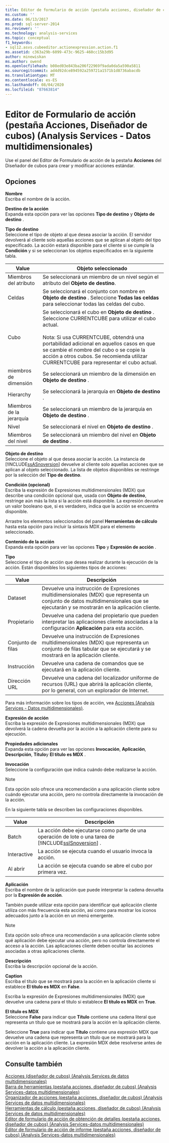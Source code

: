 ```yaml
---
title: Editor de formulario de acción (pestaña acciones, diseñador de cubos) (Analysis Services-datos multidimensionales) | Microsoft Docs
ms.custom: ''
ms.date: 06/13/2017
ms.prod: sql-server-2014
ms.reviewer: ''
ms.technology: analysis-services
ms.topic: conceptual
f1_keywords:
- sql12.asvs.cubeeditor.actionexpression.action.f1
ms.assetid: c363a29b-6099-473c-9625-460cc15b3d95
author: minewiskan
ms.author: owend
ms.openlocfilehash: b08ed03e843ba206f22969f9ada0da5a590a5811
ms.sourcegitcommit: ad4d92dce894592a259721a1571b1d8736abacdb
ms.translationtype: MT
ms.contentlocale: es-ES
ms.lasthandoff: 08/04/2020
ms.locfileid: "87663814"
---
```

# <a name="action-form-editor-actions-tab-cube-designer-analysis-services---multidimensional-data"></a>Editor de Formulario de acción (pestaña Acciones, Diseñador de cubos) (Analysis Services - Datos multidimensionales)
  Use el panel del Editor de Formulario de acción de la pestaña **Acciones** del Diseñador de cubos para crear y modificar acciones estándar.  
  
## <a name="options"></a>Opciones  
 **Nombre**  
 Escriba el nombre de la acción.  
  
 **Destino de la acción**  
 Expanda esta opción para ver las opciones **Tipo de destino** y **Objeto de destino** .  
  
 **Tipo de destino**  
 Seleccione el tipo de objeto al que desea asociar la acción. El servidor devolverá al cliente solo aquellas acciones que se aplican al objeto del tipo especificado. La acción estará disponible para el cliente si se cumple la **Condición** y si se seleccionan los objetos especificados en la siguiente tabla.  
  
|Value|Objeto seleccionado|  
|-----------|---------------------|  
|Miembros del atributo|Se seleccionará un miembro de un nivel según el atributo del **Objeto de destino**.|  
|Celdas|Se seleccionará el conjunto con nombre en **Objeto de destino** . Seleccione **Todas las celdas** para seleccionar todas las celdas del cubo.|  
|Cubo|Se seleccionará el cubo en **Objeto de destino** . Seleccione CURRENTCUBE para utilizar el cubo actual.<br /><br /> Nota: Si usa CURRENTCUBE, obtendrá una portabilidad adicional en aquellos casos en que se cambie el nombre del cubo o se copie la acción a otros cubos. Se recomienda utilizar CURRENTCUBE para representar el cubo actual.|  
|miembros de dimensión|Se seleccionará un miembro de la dimensión en **Objeto de destino** .|  
|Hierarchy|Se seleccionará la jerarquía en **Objeto de destino** .|  
|Miembros de la jerarquía|Se seleccionará un miembro de la jerarquía en **Objeto de destino** .|  
|Nivel|Se seleccionará el nivel en **Objeto de destino** .|  
|Miembros del nivel|Se seleccionará un miembro del nivel en **Objeto de destino** .|  
  
 **Objeto de destino**  
 Seleccione el objeto al que desea asociar la acción. La instancia de [!INCLUDE[ssASnoversion](../includes/ssasnoversion-md.md)] devuelve al cliente solo aquellas acciones que se aplican al objeto seleccionado. La lista de objetos disponibles se restringe por la selección del **Tipo de destino**.  
  
 **Condición (opcional)**  
 Escriba la expresión de Expresiones multidimensionales (MDX) que describe una condición opcional que, usada con **Objeto de destino**, restringe aún más la lista si la acción está disponible. La expresión devuelve un valor booleano que, si es verdadero, indica que la acción se encuentra disponible.  
  
 Arrastre los elementos seleccionados del panel **Herramientas de cálculo** hasta esta opción para incluir la sintaxis MDX para el elemento seleccionado.  
  
 **Contenido de la acción**  
 Expanda esta opción para ver las opciones **Tipo** y **Expresión de acción** .  
  
 **Tipo**  
 Seleccione el tipo de acción que desea realizar durante la ejecución de la acción. Están disponibles los siguientes tipos de acciones:  
  
|Value|Descripción|  
|-----------|-----------------|  
|Dataset|Devuelve una instrucción de Expresiones multidimensionales (MDX) que representa un conjunto de datos multidimensionales que se ejecutarán y se mostrarán en la aplicación cliente.|  
|Propietario|Devuelve una cadena del propietario que pueden interpretar las aplicaciones cliente asociadas a la configuración **Aplicación** para esta acción.|  
|Conjunto de filas|Devuelve una instrucción de Expresiones multidimensionales (MDX) que representa un conjunto de filas tabular que se ejecutará y se mostrará en la aplicación cliente.|  
|Instrucción|Devuelve una cadena de comandos que se ejecutará en la aplicación cliente.|  
|Dirección URL|Devuelve una cadena del localizador uniforme de recursos (URL) que abrirá la aplicación cliente, por lo general, con un explorador de Internet.|  
  
 Para más información sobre los tipos de acción, vea [Acciones &#40;Analysis Services - Datos multidimensionales&#41;](multidimensional-models/actions-analysis-services-multidimensional-data.md).  
  
 **Expresión de acción**  
 Escriba la expresión de Expresiones multidimensionales (MDX) que devolverá la cadena devuelta por la acción a la aplicación cliente para su ejecución.  
  
 **Propiedades adicionales**  
 Expanda esta opción para ver las opciones **Invocación**, **Aplicación**, **Descripción**, **Título**y **El título es MDX** .  
  
 **Invocación**  
 Seleccione la configuración que indica cuándo debe realizarse la acción.  
  
> [!NOTE]  
>  Esta opción solo ofrece una recomendación a una aplicación cliente sobre cuándo ejecutar una acción, pero no controla directamente la invocación de la acción.  
  
 En la siguiente tabla se describen las configuraciones disponibles.  
  
|Value|Descripción|  
|-----------|-----------------|  
|Batch|La acción debe ejecutarse como parte de una operación de lote o una tarea de [!INCLUDE[ssISnoversion](../includes/ssisnoversion-md.md)] .|  
|Interactive|La acción se ejecuta cuando el usuario invoca la acción.|  
|Al abrir|La acción se ejecuta cuando se abre el cubo por primera vez.|  
  
 **Aplicación**  
 Escriba el nombre de la aplicación que puede interpretar la cadena devuelta por la **Expresión de acción**.  
  
 También puede utilizar esta opción para identificar qué aplicación cliente utiliza con más frecuencia esta acción, así como para mostrar los iconos adecuados junto a la acción en un menú emergente.  
  
> [!NOTE]  
>  Esta opción solo ofrece una recomendación a una aplicación cliente sobre qué aplicación debe ejecutar una acción, pero no controla directamente el acceso a la acción. Las aplicaciones cliente deben ocultar las acciones asociadas a otras aplicaciones cliente.  
  
 **Descripción**  
 Escriba la descripción opcional de la acción.  
  
 **Caption**  
 Escriba el título que se mostrará para la acción en la aplicación cliente si establece **El título es MDX** en **False**.  
  
 Escriba la expresión de Expresiones multidimensionales (MDX) que devuelve una cadena para el título si establece **El título es MDX** en **True**.  
  
 **El título es MDX**  
 Seleccione **False** para indicar que **Título** contiene una cadena literal que representa un título que se mostrará para la acción en la aplicación cliente.  
  
 Seleccione **True** para indicar que **Título** contiene una expresión MDX que devuelve una cadena que representa un título que se mostrará para la acción en la aplicación cliente. La expresión MDX debe resolverse antes de devolver la acción a la aplicación cliente.  
  
## <a name="see-also"></a>Consulte también  
 [Acciones &#40;diseñador de cubos&#41; &#40;Analysis Services de datos multidimensionales&#41;](actions-cube-designer-analysis-services-multidimensional-data.md)   
 [Barra de herramientas &#40;pestaña acciones, diseñador de cubos&#41; &#40;Analysis Services-datos multidimensionales&#41;](toolbar-actions-tab-cube-designer-analysis-services-multidimensional-data.md)   
 [Organizador de acciones &#40;pestaña acciones, diseñador de cubos&#41; &#40;Analysis Services de datos multidimensionales&#41;](action-organizer-cube-designer-analysis-services-multidimensional-data.md)   
 [Herramientas de cálculo &#40;pestaña acciones, diseñador de cubos&#41; &#40;Analysis Services de datos multidimensionales&#41;](calculation-tools-actions-cube-designer-analysis-services-multidimensional-data.md)   
 [Editor de formulario de acción de obtención de detalles &#40;pestaña acciones, diseñador de cubos&#41; &#40;Analysis Services-datos multidimensionales&#41;](drillthrough-action-form-editor-cube-designer-analysis-services-multidimensional-data.md)   
 [Editor de formulario de acción de informe &#40;pestaña acciones, diseñador de cubos&#41; &#40;Analysis Services-datos multidimensionales&#41;](report-action-form-editor-cube-designer-analysis-services-multidimensional-data.md)  
  
  
